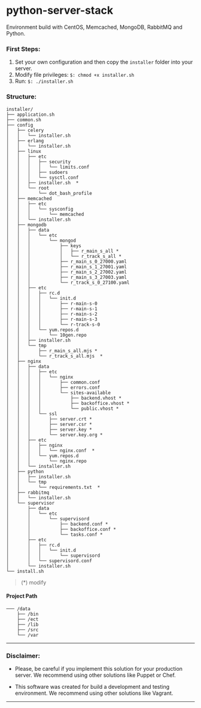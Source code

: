 python-server-stack
===================

Environment build with CentOS, Memcached, MongoDB, RabbitMQ and Python.

### First Steps:

1. Set your own configuration and then copy the `installer` folder into your server.
2. Modify file privileges: `$: chmod +x installer.sh`
3. Run: `$: ./installer.sh`

### Structure:

    installer/
    ├── application.sh
    ├── common.sh
    ├── config
    │   ├── celery
    │   │   └── installer.sh
    │   ├── erlang
    │   │   └── installer.sh
    │   ├── linux
    │   │   ├── etc
    │   │   │   ├── security
    │   │   │   │   └── limits.conf
    │   │   │   ├── sudoers
    │   │   │   └── sysctl.conf
    │   │   ├── installer.sh  *
    │   │   └── root
    │   │       └── dot_bash_profile
    │   ├── memcached
    │   │   ├── etc
    │   │   │   └── sysconfig
    │   │   │       └── memcached
    │   │   └── installer.sh
    │   ├── mongodb
    │   │   ├── data
    │   │   │   └── etc
    │   │   │       └── mongod
    │   │   │           ├── keys
    │   │   │           │   ├── r_main_s_all *
    │   │   │           │   └── r_track_s_all *
    │   │   │           ├── r_main_s_0_27000.yaml
    │   │   │           ├── r_main_s_1_27001.yaml
    │   │   │           ├── r_main_s_2_27002.yaml
    │   │   │           ├── r_main_s_3_27003.yaml
    │   │   │           └── r_track_s_0_27100.yaml
    │   │   ├── etc
    │   │   │   ├── rc.d
    │   │   │   │   └── init.d
    │   │   │   │       ├── r-main-s-0
    │   │   │   │       ├── r-main-s-1
    │   │   │   │       ├── r-main-s-2
    │   │   │   │       ├── r-main-s-3
    │   │   │   │       └── r-track-s-0
    │   │   │   └── yum.repos.d
    │   │   │       └── 10gen.repo
    │   │   ├── installer.sh
    │   │   └── tmp
    │   │       ├── r_main_s_all.mjs *
    │   │       └── r_track_s_all.mjs  *
    │   ├── nginx
    │   │   ├── data
    │   │   │   ├── etc
    │   │   │   │   └── nginx
    │   │   │   │       ├── common.conf
    │   │   │   │       ├── errors.conf
    │   │   │   │       └── sites-available
    │   │   │   │           ├── backend.vhost *
    │   │   │   │           ├── backoffice.vhost *
    │   │   │   │           └── public.vhost *
    │   │   │   └── ssl
    │   │   │       ├── server.crt *
    │   │   │       ├── server.csr *
    │   │   │       ├── server.key *
    │   │   │       └── server.key.org *
    │   │   ├── etc
    │   │   │   ├── nginx
    │   │   │   │   └── nginx.conf  *
    │   │   │   └── yum.repos.d
    │   │   │       └── nginx.repo
    │   │   └── installer.sh
    │   ├── python
    │   │   ├── installer.sh
    │   │   └── tmp
    │   │       └── requirements.txt  *
    │   ├── rabbitmq
    │   │   └── installer.sh
    │   └── supervisor
    │       ├── data
    │       │   └── etc
    │       │       └── supervisord
    │       │           ├── backend.conf *
    │       │           ├── backoffice.conf *
    │       │           └── tasks.conf *
    │       ├── etc
    │       │   ├── rc.d
    │       │   │   └── init.d
    │       │   │       └── supervisord
    │       │   └── supervisord.conf
    │       └── installer.sh
    └── install.sh

> (*) modify

#### Project Path

    ─── /data
        ├── /bin
        ├── /ect
        ├── /lib
        ├── /src
        └── /var

---

### Disclaimer: 

* Please, be careful if you implement this solution for your production server. We recommend using other solutions like Puppet or Chef.

* This software was created for build a development and testing environment. We recommend using other solutions like Vagrant.

---